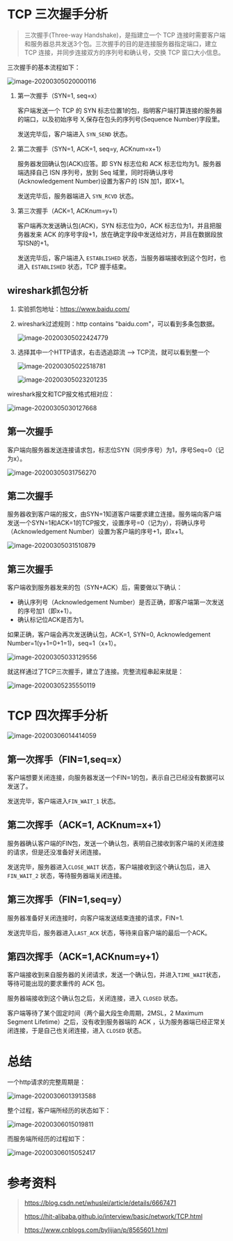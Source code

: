 # TCP 三次握手分析

> 三次握手(Three-way Handshake)，是指建立一个 TCP 连接时需要客户端和服务器总共发送3个包。三次握手的目的是连接服务器指定端口，建立 TCP 连接，并同步连接双方的序列号和确认号，交换 TCP 窗口大小信息。

三次握手的基本流程如下：

![image-20200305020000116](imageAssets/image-20200305020000116.png)

1. 第一次握手（SYN=1, seq=x）

   客户端发送一个 TCP 的 SYN 标志位置1的包，指明客户端打算连接的服务器的端口，以及初始序号 X,保存在包头的序列号(Sequence Number)字段里。

   发送完毕后，客户端进入 `SYN_SEND` 状态。

2. 第二次握手（SYN=1, ACK=1, seq=y, ACKnum=x+1）

   服务器发回确认包(ACK)应答。即 SYN 标志位和 ACK 标志位均为1。服务器端选择自己 ISN 序列号，放到 Seq 域里，同时将确认序号(Acknowledgement Number)设置为客户的 ISN 加1，即X+1。 

   发送完毕后，服务器端进入 `SYN_RCVD` 状态。

3. 第三次握手（ACK=1, ACKnum=y+1）

   客户端再次发送确认包(ACK)，SYN 标志位为0，ACK 标志位为1，并且把服务器发来 ACK 的序号字段+1，放在确定字段中发送给对方，并且在数据段放写ISN的+1。

   发送完毕后，客户端进入 `ESTABLISHED` 状态，当服务器端接收到这个包时，也进入 `ESTABLISHED` 状态，TCP 握手结束。

## wireshark抓包分析

1. 实验抓包地址：https://www.baidu.com/

2. wireshark过滤规则：http contains "baidu.com"，可以看到多条包数据。

   ![image-20200305022424779](imageAssets/image-20200305022424779.png)

3. 选择其中一个HTTP请求，右击选追踪流 --> TCP流，就可以看到整一个

   ![image-20200305022518781](imageAssets/image-20200305022518781.png)

   ![image-20200305023201235](imageAssets/image-20200305023201235.png)

wireshark报文和TCP报文格式相对应：

![image-20200305030127668](imageAssets/image-20200305030127668.png)



## 第一次握手

客户端向服务器发送连接请求包，标志位SYN（同步序号）为1，序号Seq=0（记为x）。

![image-20200305031756270](imageAssets/image-20200305031756270.png)

## 第二次握手

服务器收到客户端的报文，由SYN=1知道客户端要求建立连接。服务端向客户端发送一个SYN=1和ACK=1的TCP报文，设置序号=0（记为y），将确认序号（Acknowledgement Number）设置为客户端的序号+1，即x+1。

![image-20200305031510879](imageAssets/image-20200305031510879.png)

## 第三次握手

客户端收到服务器发来的包（SYN+ACK）后，需要做以下确认：

- 确认序列号（Acknowledgement Number）是否正确，即客户端第一次发送的序号加1（即x+1）。
- 确认标记位ACK是否为1。

如果正确，客户端会再次发送确认包，ACK=1, SYN=0, Acknowledgement Number=1(y+1=0+1=1)，seq=1（x+1）。

![image-20200305033129556](imageAssets/image-20200305033129556.png)

就这样通过了TCP三次握手，建立了连接。完整流程串起来就是：

![image-20200305235550119](imageAssets/image-20200305235550119.png)

# TCP 四次挥手分析

![image-20200306014414059](imageAssets/image-20200306014414059.png)



## 第一次挥手（FIN=1,seq=x）

客户端想要关闭连接，向服务器发送一个FIN=1的包，表示自己已经没有数据可以发送了。

发送完毕，客户端进入`FIN_WAIT_1` 状态。

## 第二次挥手（ACK=1, ACKnum=x+1）

服务器确认客户端的FIN包，发送一个确认包，表明自己接收到客户端的关闭连接的请求，但是还没准备好关闭连接。

发送完毕，服务器进入`CLOSE_WAIT` 状态，客户端接收到这个确认包后，进入`FIN_WAIT_2` 状态，等待服务器端关闭连接。

## 第三次挥手（FIN=1,seq=y）

服务器准备好关闭连接时，向客户端发送结束连接的请求，FIN=1.

发送完毕后，服务器进入`LAST_ACK` 状态，等待来自客户端的最后一个ACK。

## 第四次挥手（ACK=1,ACKnum=y+1）

客户端接收到来自服务器的关闭请求，发送一个确认包，并进入`TIME_WAIT`状态，等待可能出现的要求重传的 ACK 包。

服务器端接收到这个确认包之后，关闭连接，进入 `CLOSED` 状态。

客户端等待了某个固定时间（两个最大段生命周期，2MSL，2 Maximum Segment Lifetime）之后，没有收到服务器端的 ACK ，认为服务器端已经正常关闭连接，于是自己也关闭连接，进入 `CLOSED` 状态。



# 总结

一个http请求的完整周期是：

![image-20200306013913588](imageAssets/image-20200306013913588.png)

整个过程，客户端所经历的状态如下：

![image-20200306015019811](imageAssets/image-20200306015019811.png)

而服务端所经历的过程如下：

![image-20200306015052417](imageAssets/image-20200306015052417.png)

# 参考资料

> https://blog.csdn.net/whuslei/article/details/6667471
>
> https://hit-alibaba.github.io/interview/basic/network/TCP.html
>
> https://www.cnblogs.com/bylijian/p/8565601.html